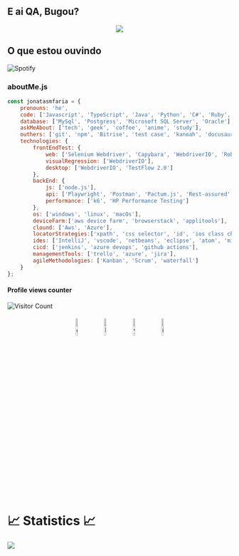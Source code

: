 ## E ai QA, Bugou?

<div align="center" width="50">
<a><img src="https://media0.giphy.com/media/7jpBG4WQHBYtQE3F5v/giphy.gif"></a> 
</div>

## O que estou ouvindo

![Spotify](https://spotify-recently-played-readme.vercel.app/api?user=12147251798)

### aboutMe.js

```javascript
const jonatasmfaria = {
    pronouns: 'he',
    code: ['Javascript', 'TypeScript', 'Java', 'Python', 'C#', 'Ruby', 'Markdown', 'Pascal'],
    database: ['MySql', 'Postgress', 'Microsoft SQL Server', 'Oracle'],
    askMeAbout: ['tech', 'geek', 'coffee', 'anime', 'study'],
    outhers: ['git', 'npm', 'Bitrise', 'test case', 'kanoah', 'docusaurus', 'mkdocs', 'bdd', 'gherkin', 'cucumber'],
    technologies: {
        frontEndTest: {
            web: ['Selenium Webdriver', 'Capybara', 'WebdriverIO', 'Robot Framework', 'TestProject', 'Playwright'],
            visualRegression: ['WebdriverIO'],
            desktop: ['WebdriverIO', 'TestFlow 2.0']
        },
        backEnd: {
            js: ['node.js'],
            api: ['Playwright', 'Postman', 'Pactum.js', 'Rest-assured', 'mocha', 'Robot Framework', 'http-party'],
            performance: ['k6', 'HP Performance Testing']
        },
        os: ['windows', 'linux', 'macOs'],
        deviceFarm:['aws device farm', 'browserstack', 'applitools'],
        clound: ['Aws', 'Azure'],
        locatorStrategies:['xpath', 'css selector', 'id', 'ios class chain', 'uiselector', 'ios predicate string'],
        ides: ['IntelliJ', 'vscode', 'netbeans', 'eclipse', 'atom', 'microsoft visual studio'],
        cicd: ['jenkins', 'azure devops', 'github actions'],
        managementTools: ['trello', 'azure', 'jira'],
        agileMethodologies: ['Kanban', 'Scrum', 'waterfall']
    }
};
```

#### Profile views counter
![Visitor Count](https://profile-counter.glitch.me/{jonatasmfaria}/count.svg)

<p align="center">
	<a href="https://github.com/jonatasmfaria"><img alt="github" width="10%" style="padding:5px" src="https://img.icons8.com/clouds/100/000000/github.png"/></a>
	<a href="https://www.linkedin.com/in/jonatasmfaria/"><img alt="linkedin" width="10%" style="padding:5px" src="https://img.icons8.com/clouds/100/000000/linkedin.png"/></a>
	<a href="https://www.youtube.com/channel/UCD2fgVj5Yt8roBtWHXDLykg"><img alt="youtube" width="10%" style="padding:5px" src="https://img.icons8.com/clouds/344/youtube.png"/></a>
	<a href="https://www.instagram.com/qajonatasmartins/"><img alt="instagram" width="10%" style="padding:5px" src="https://img.icons8.com/clouds/100/000000/instagram.png"/></a>
</p>
  
 # 📈 Statistics 📈
![](https://komarev.com/ghpvc/?username=jonatasmfaria&color=447ff7&label=Visitor+count)

